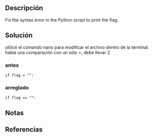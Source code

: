 ## Descripción
Fix the syntax error in the Python script to print the flag.
## Solución
utilicé el comando nano para modificar el archivo dentro de la terminal.
había una comparación con un sólo =, debe llevar 2
### antes
```
if flag = "":
```
### arreglado
```
if flag == "":
```
## Notas
## Referencias
